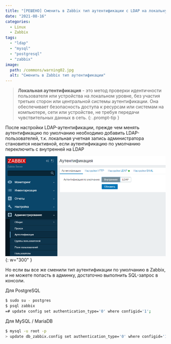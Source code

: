 ```yaml
---
title: "[РЕШЕНО] Сменить в Zabbix тип аутентификации с LDAP на локальную"
date: "2021-08-16"
categories: 
  - Linux
  - Zabbix
tags: 
  - "ldap"
  - "mysql"
  - "postgresql"
  - "zabbix"
image:
  path: /commons/warning02.jpg
  alt: "Сменить в Zabbix тип аутентификации"
---
```


> **Локальная аутентификация** - это метод проверки идентичности пользователя или устройства на локальном уровне, без участия третьих сторон или центральной системы аутентификации. Она обеспечивает безопасность доступа к ресурсам или системам на компьютере, сети или устройстве, не требуя передачи чувствительных данных в сеть.
{: .prompt-tip }

После настройки LDAP-аутентификации, прежде чем менять аутентификацию по умолчанию необходимо добавить LDAP-пользователей, т.к. локальная учетная запись администратора становится неактивной, если аутентификацию по умолчанию переключить с внутренней на LDAP

![](/assets/img/posts/2021/08/16/image.png){: w="300" }

Но если вы все же сменили тип аутентификации по умолчанию в Zabbix, и не можете попасть в админку, достаточно выполнить SQL-запрос в консоли.

Для PostgreSQL

```sh
$ sudo su - postgres
$ psql zabbix
=# update config set authentication_type='0' where configid='1';
```

Для MySQL / MariaDB

```sh
$ mysql -u root -p
> update db_zabbix.config set authentication_type='0' where configid='1';
```
